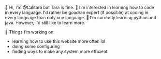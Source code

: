 👋 Hi, I’m @Calitara but Tara is fine.
👀 I’m interested in learning how to code in every language. I'd rather be good/an expert (if possible) at coding in every language than
only one language.
🌱 I’m currently learning python and java. However, I'd still like to learn more.

💞️ Things I'm working on:
- learning how to use this website more often lol
- doing some configuring
- finding ways to make any system more efficient

<!---
Calitara/Calitara is a ✨ special ✨ repository because its `README.md` (this file) appears on your GitHub profile.
You can click the Preview link to take a look at your changes.
--->
